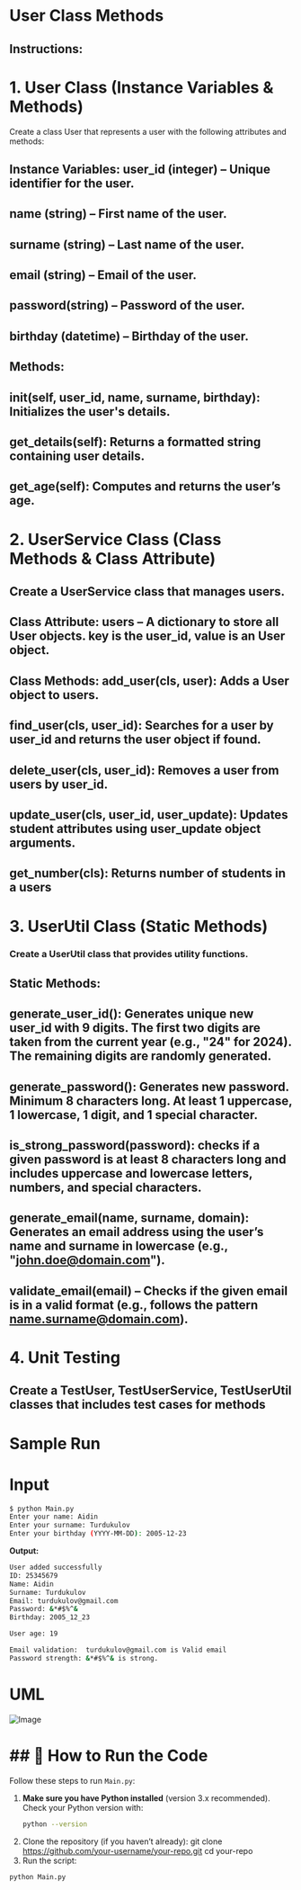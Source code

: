 # User Class Methods
## Instructions:

# 1. User Class (Instance Variables & Methods)

Create a class User that represents a user with the following attributes and methods:
## Instance Variables: user_id (integer) – Unique identifier for the user.
## name (string) – First name of the user.
## surname (string) – Last name of the user.
## email (string) – Email of the user.
## password(string) – Password of the user.
## birthday (datetime) – Birthday of the user.
## Methods:
## __init__(self, user_id, name, surname, birthday): Initializes the user's details.
## get_details(self): Returns a formatted string containing user details.
## get_age(self): Computes and returns the user’s age.


# 2. UserService Class (Class Methods & Class Attribute)

## Create a UserService class that manages users.
## Class Attribute: users – A dictionary to store all User objects. key is the user_id, value is an User object.
## Class Methods: add_user(cls, user): Adds a User object to users.
## find_user(cls, user_id): Searches for a user by user_id and returns the user object if found.
## delete_user(cls, user_id): Removes a user from users by user_id.
## update_user(cls, user_id, user_update): Updates student attributes using user_update object arguments.
## get_number(cls): Returns number of students in a users

# 3. UserUtil Class (Static Methods)

### Create a UserUtil class that provides utility functions.
## Static Methods:
## generate_user_id(): Generates unique new user_id with 9 digits. The first two digits are taken from the current year (e.g., "24" for 2024). The remaining digits are randomly generated.
## generate_password(): Generates new password. Minimum 8 characters long. At least 1 uppercase, 1 lowercase, 1 digit, and 1 special character.
## is_strong_password(password): checks if a given password is at least 8 characters long and includes uppercase and lowercase letters, numbers, and special characters.
## generate_email(name, surname, domain): Generates an email address using the user’s name and surname in lowercase (e.g., "john.doe@domain.com").
## validate_email(email) – Checks if the given email is in a valid format (e.g., follows the pattern name.surname@domain.com).
# 4. Unit Testing
## Create a TestUser, TestUserService, TestUserUtil classes that includes test cases for methods


# Sample Run
# Input
```bash
$ python Main.py
Enter your name: Aidin
Enter your surname: Turdukulov
Enter your birthday (YYYY-MM-DD): 2005-12-23
```

**Output:**
```bash
User added successfully
ID: 25345679
Name: Aidin
Surname: Turdukulov
Email: turdukulov@gmail.com
Password: &*#$%^&
Birthday: 2005_12_23

User age: 19

Email validation:  turdukulov@gmail.com is Valid email
Password strength: &*#$%^& is strong.
```

# UML
![Image](https://github.com/user-attachments/assets/5da74d27-721b-459d-9c05-d82446666901)



# ## 🚀 How to Run the Code

Follow these steps to run `Main.py`:

1. **Make sure you have Python installed** (version 3.x recommended).  
   Check your Python version with:
   ```bash
   python --version
2. 	Clone the repository (if you haven’t already):
git clone https://github.com/your-username/your-repo.git
   cd your-repo
3.  Run the script:
   ```bash
   python Main.py


